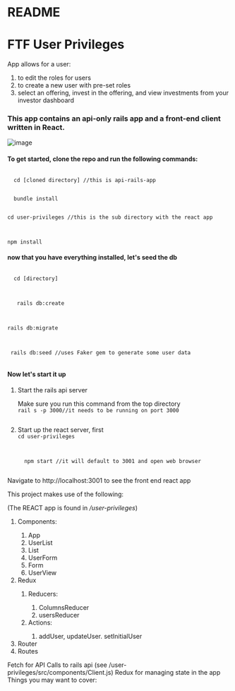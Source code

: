 # README

<h1> FTF User Privileges</h1>
<p> App allows for a user:<p>
  <ol>
    <li>to edit the roles for users</li>
    <li>to create a new user with pre-set roles</li>
    <li>select an offering, invest in the offering, and view investments from your investor dashboard</li>
   </ol>
<h3>This app contains an api-only rails app and a front-end client written in React.</h3>

![image](https://user-images.githubusercontent.com/20305914/46118346-11c2b280-c1d4-11e8-890c-25f512330768.png)


<h4>To get started, clone the repo and run the following commands:</h4>

<p>
 <p>
<code>
  cd [cloned directory] //this is api-rails-app
</code>
</p>
<p>
<code>
  bundle install
</code>
</p>
<p>
<code>
cd user-privileges //this is the sub directory with the react app
  </code>
  </p>
  <p>
  <code>
npm install
</code>
</p>

<h4>now that you have everything installed, let's seed the db</h4>
<p>
  <code>
  cd [directory]
  </code>
</p>
<p>
  <code>
   rails db:create
  </code>
</p>
<p>
  <code>
rails db:migrate
  </code>
</p>
<p>
  <code>
 rails db:seed //uses Faker gem to generate some user data
  </code>
</p>
 <h4>Now let's start it up</h4>
<ol>
  <li>
    Start the rails api server
    <p>
  Make sure you run this command from the top directory
  <code>
rail s -p 3000//it needs to be running on port 3000
  </code>
</p>
    </li>
  <li>Start up the react server, first  
    <code>
cd user-privileges
  </code>
    <p>
 <code>
  npm start //it will default to 3001 and open web browser
  </code>  
</p>
    </li>
</ol>




Navigate to http://localhost:3001 to see the front end react app

<p>This project makes use of the following:

(The REACT app is found in */user-privileges*)
<ol>
<li>Components:</li>
  <ol>
  <li>App</li>
  <li>UserList</li>
  <li>List</li>
  <li>UserForm</li>
  <li>Form</li>
  <li>UserView</li>
  </ol>
<li>Redux</li>
  <ol>
  <li>Reducers:</li>
    <ol>
    <li>ColumnsReducer</li>
    <li>usersReducer</li>
    </ol>
  <li>Actions:</li>
    <ol>
    <li>addUser, updateUser. setInitialUser</li>
    </ol>
  </ol>
<li>Router</li>
<li>Routes</li>
</ol>


Fetch for API Calls to rails api (see /user-privileges/src/components/Client.js)
Redux for managing state in the app
Things you may want to cover:
</p>
